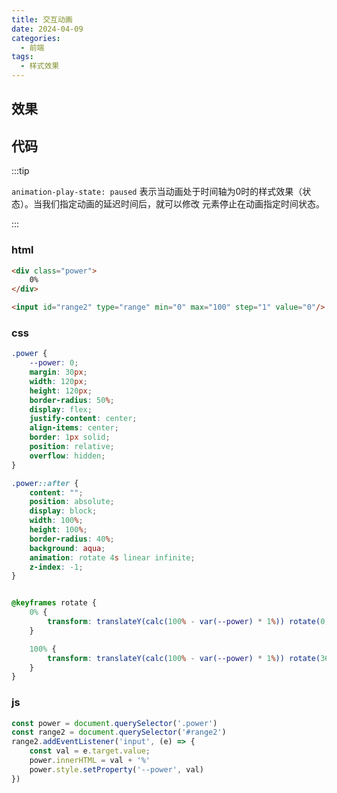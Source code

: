 ```yaml
---
title: 交互动画
date: 2024-04-09
categories:
  - 前端
tags:
  - 样式效果
---
```


## 效果

<Show-ChargeProgress />


## 代码

:::tip

`animation-play-state: paused` 表示当动画处于时间轴为0时的样式效果（状态）。当我们指定动画的延迟时间后，就可以修改
元素停止在动画指定时间状态。

:::

### html

```html
<div class="power">
    0%
</div>

<input id="range2" type="range" min="0" max="100" step="1" value="0"/>
```

### css

```css
.power {
    --power: 0;
    margin: 30px;
    width: 120px;
    height: 120px;
    border-radius: 50%;
    display: flex;
    justify-content: center;
    align-items: center;
    border: 1px solid;
    position: relative;
    overflow: hidden;
}

.power::after {
    content: "";
    position: absolute;
    display: block;
    width: 100%;
    height: 100%;
    border-radius: 40%;
    background: aqua;
    animation: rotate 4s linear infinite;
    z-index: -1;
}


@keyframes rotate {
    0% {
        transform: translateY(calc(100% - var(--power) * 1%)) rotate(0);
    }

    100% {
        transform: translateY(calc(100% - var(--power) * 1%)) rotate(360deg);
    }
}

```

### js

```js
const power = document.querySelector('.power')
const range2 = document.querySelector('#range2')
range2.addEventListener('input', (e) => {
    const val = e.target.value;
    power.innerHTML = val + '%'
    power.style.setProperty('--power', val)
})
```